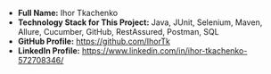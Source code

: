 - **Full Name:** Ihor Tkachenko
- **Technology Stack for This Project:** Java, JUnit, Selenium,  Maven, Allure, Cucumber, GitHub, RestAssured, Postman, SQL
- **GitHub Profile:** https://github.com/IhorTk
- **LinkedIn Profile:** https://www.linkedin.com/in/ihor-tkachenko-572708346/  
